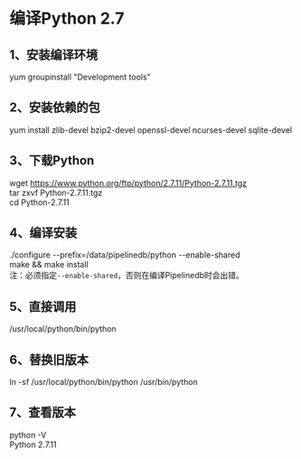 # 编译Python 2.7

## 1、安装编译环境

yum groupinstall "Development tools"   

## 2、安装依赖的包
yum install zlib-devel bzip2-devel openssl-devel ncurses-devel sqlite-devel   

## 3、下载Python
wget https://www.python.org/ftp/python/2.7.11/Python-2.7.11.tgz   
tar zxvf Python-2.7.11.tgz  
cd Python-2.7.11  

## 4、编译安装
./configure --prefix=/data/pipelinedb/python --enable-shared  
make && make install     
注：必须指定`--enable-shared`，否则在编译Pipelinedb时会出错。

## 5、直接调用
/usr/local/python/bin/python  

## 6、替换旧版本
ln -sf /usr/local/python/bin/python /usr/bin/python   

## 7、查看版本
python -V    
Python 2.7.11   
